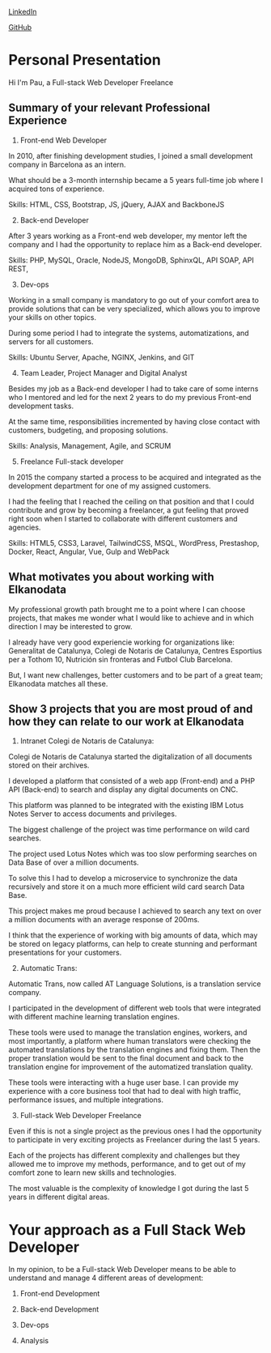 [LinkedIn](https://www.linkedin.com/in/pau-penin/)

[GitHub](https://github.com/paupenin/)

  

# Personal Presentation

  

Hi I'm Pau, a Full-stack Web Developer Freelance

  

## Summary of your relevant Professional Experience

  

1. Front-end Web Developer

In 2010, after finishing development studies, I joined a small development company in Barcelona as an intern.

What should be a 3-month internship became a 5 years full-time job where I acquired tons of experience.

 

Skills: HTML, CSS, Bootstrap, JS, jQuery, AJAX and BackboneJS

  

2. Back-end Developer

After 3 years working as a Front-end web developer, my mentor left the company and I had the opportunity to replace him as a Back-end developer.

  

Skills: PHP, MySQL, Oracle, NodeJS, MongoDB, SphinxQL, API SOAP, API REST,

  

3. Dev-ops

Working in a small company is mandatory to go out of your comfort area to provide solutions that can be very specialized, which allows you to improve your skills on other topics.

During some period I had to integrate the systems, automatizations, and servers for all customers.

  

Skills: Ubuntu Server, Apache, NGINX, Jenkins, and GIT

  

4. Team Leader, Project Manager and Digital Analyst

Besides my job as a Back-end developer I had to take care of some interns who I mentored and led for the next 2 years to do my previous Front-end development tasks.

At the same time, responsibilities incremented by having close contact with customers, budgeting, and proposing solutions.

  

Skills: Analysis, Management, Agile, and SCRUM

  

5. Freelance Full-stack developer

In 2015 the company started a process to be acquired and integrated as the development department for one of my assigned customers.

I had the feeling that I reached the ceiling on that position and that I could contribute and grow by becoming a freelancer, a gut feeling that proved right soon when I started to collaborate with different customers and agencies.

  

Skills: HTML5, CSS3, Laravel, TailwindCSS, MSQL, WordPress, Prestashop, Docker, React, Angular, Vue, Gulp and WebPack

  

## What motivates you about working with Elkanodata

 
My professional growth path brought me to a point where I can choose projects, that makes me wonder what I would like to achieve and in which direction I may be interested to grow.

I already have very good experiencie working for organizations like: Generalitat de Catalunya, Colegi de Notaris de Catalunya, Centres Esportius per a Tothom 10, Nutrición sin fronteras and Futbol Club Barcelona.

But, I want new challenges, better customers and to be part of a great team; Elkanodata matches all these.


## Show 3 projects that you are most proud of and how they can relate to our work at Elkanodata

  

1. Intranet Colegi de Notaris de Catalunya:

Colegi de Notaris de Catalunya started the digitalization of all documents stored on their archives.

I developed a platform that consisted of a web app (Front-end) and a PHP API (Back-end) to search and display any digital documents on CNC.

This platform was planned to be integrated with the existing IBM Lotus Notes Server to access documents and privileges.

The biggest challenge of the project was time performance on wild card searches.

The project used Lotus Notes which was too slow performing searches on Data Base of over a million documents.

To solve this I had to develop a microservice to synchronize the data recursively and store it on a much more efficient wild card search Data Base.

This project makes me proud because I achieved to search any text on over a million documents with an average response of 200ms.

I think that the experience of working with big amounts of data, which may be stored on legacy platforms, can help to create stunning and performant presentations for your customers.
 

2. Automatic Trans:

Automatic Trans, now called AT Language Solutions, is a translation service company.

I participated in the development of different web tools that were integrated with different machine learning translation engines.

These tools were used to manage the translation engines, workers, and most importantly, a platform where human translators were checking the automated translations by the translation engines and fixing them. Then the proper translation would be sent to the final document and back to the translation engine for improvement of the automatized translation quality.

These tools were interacting with a huge user base. I can provide my experience with a core business tool that had to deal with high traffic, performance issues, and multiple integrations.

3. Full-stack Web Developer Freelance

Even if this is not a single project as the previous ones I had the opportunity to participate in very exciting projects as Freelancer during the last 5 years.

Each of the projects has different complexity and challenges but they allowed me to improve my methods, performance, and to get out of my comfort zone to learn new skills and technologies.

The most valuable is the complexity of knowledge I got during the last 5 years in different digital areas.

# Your approach as a Full Stack Web Developer

In my opinion, to be a Full-stack Web Developer means to be able to understand and manage 4 different areas of development:

1. Front-end Development

2. Back-end Development

3. Dev-ops

4. Analysis


